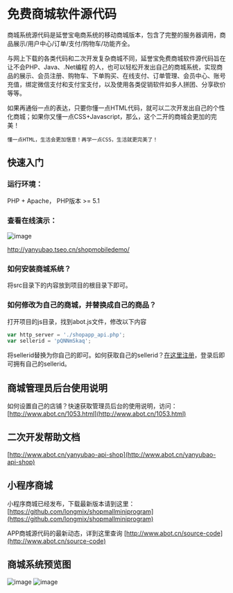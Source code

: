# 免费商城软件源代码

商城系统源代码是延誉宝电商系统的移动商城版本，包含了完整的服务器调用，商品展示/用户中心/订单/支付/购物车/功能齐全。

与网上下载的各类代码和二次开发复杂商城不同，延誉宝免费商城软件源代码旨在让不会PHP、Java、.Net编程 的人，也可以轻松开发出自己的商城系统，实现商品的展示、会员注册、购物车、下单购买、在线支付、订单管理、会员中心、账号充值，绑定微信支付和支付宝支付，以及使用各类促销软件如多人拼团、分享砍价等等。

如果再通俗一点的表达，只要你懂一点HTML代码，就可以二次开发出自己的个性化商城；如果你又懂一点CSS+Javascript，那么，这个二开的商城会更加的完美！

`懂一点HTML，生活会更加惬意！再学一点CSS，生活就更完美了！`

## 快速入门

### 运行环境：

PHP + Apache， PHP版本 >= 5.1

### 查看在线演示：

![image](https://raw.githubusercontent.com/longmix/shopmallmobile/master/doc/qrcode_shopmobiledemo.png)

http://yanyubao.tseo.cn/shopmobiledemo/

### 如何安装商城系统？

将src目录下的内容放到项目的根目录下即可。

### 如何修改为自己的商城，并替换成自己的商品？

打开项目的js目录，找到abot.js文件，修改以下内容

```javascript
var http_server = './shopapp_api.php';
var sellerid = 'pQNNmSkaq'; 
```

将sellerid替换为你自己的即可。如何获取自己的sellerid？[在这里注册](http://www.abot.cn)，登录后即可拥有自己的sellerid。



## 商城管理员后台使用说明

如何设置自己的店铺？快速获取管理员后台的使用说明，访问：[http://www.abot.cn/1053.html](http://www.abot.cn/1053.html)

## 二次开发帮助文档

[http://www.abot.cn/yanyubao-api-shop](http://www.abot.cn/yanyubao-api-shop)


## 小程序商城

小程序商城已经发布，下载最新版本请到这里：[https://github.com/longmix/shopmallminiprogram](https://github.com/longmix/shopmallminiprogram)

APP商城源代码的最新动态，详到这里查询 [http://www.abot.cn/source-code](http://www.abot.cn/source-code)


## 商城系统预览图

![image](https://raw.githubusercontent.com/longmix/shopmallmobile/master/doc/screenshop01.jpg)
![image](https://raw.githubusercontent.com/longmix/shopmallmobile/master/doc/screenshop02.jpg)



